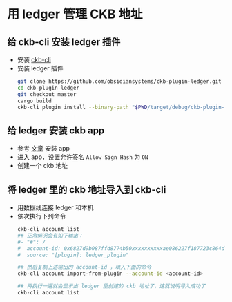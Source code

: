 # 用 ledger 管理 CKB 地址

## 给 ckb-cli 安装 ledger 插件

* 安装 [ckb-cli](https://github.com/dotbitHQ/ckb-cli/tree/das-cli)
* 安装 ledger 插件
  ```bash
  git clone https://github.com/obsidiansystems/ckb-plugin-ledger.git
  cd ckb-plugin-ledger
  git checkout master
  cargo build
  ckb-cli plugin install --binary-path "$PWD/target/debug/ckb-plugin-ledger"
  ```



## 给 ledger 安装 ckb app
* 参考 [文章](https://www.reddit.com/r/NervosNetwork/comments/n1fzpt/how_do_i_secure_my_nervos_ckb_with_a_ledger_nano/) 安装 app
* 进入 app，设置允许签名 `Allow Sign Hash` 为 `ON`
* 创建一个 ckb 地址

## 将 ledger 里的 ckb 地址导入到 ckb-cli
* 用数据线连接 ledger 和本机
* 依次执行下列命令
  ```bash
  ckb-cli account list
  ## 正常情况会有如下输出：
  #- "#": 7
  #  account-id: 0x6827d9b087ffd8774b50xxxxxxxxxxae086227f187723c864dc7775bf7e046f0
  #  source: "[plugin]: ledger_plugin"
  
  ## 然后复制上述输出的 account-id ，填入下面的命令
  ckb-cli account import-from-plugin --account-id <account-id>
  
  ## 再执行一遍就会显示出 ledger 里创建的 ckb 地址了，这就说明导入成功了
  ckb-cli account list
  ```